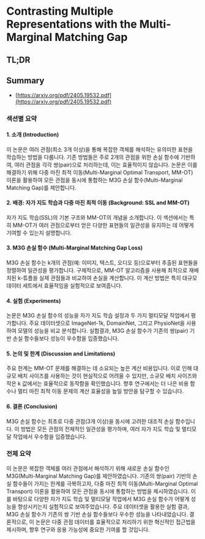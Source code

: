 # Contrasting Multiple Representations with the Multi-Marginal Matching Gap
## TL;DR
## Summary
- [https://arxiv.org/pdf/2405.19532.pdf](https://arxiv.org/pdf/2405.19532.pdf)

### 섹션별 요약

#### 1. 소개 (Introduction)
이 논문은 여러 관점(최소 3개 이상)을 통해 복잡한 객체를 해석하는 유의미한 표현을 학습하는 방법을 다룹니다. 기존 방법들은 주로 2개의 관점을 위한 손실 함수에 기반하여, 여러 관점을 각각 쌍(pair)으로 처리하는데, 이는 효율적이지 않습니다. 논문은 이를 해결하기 위해 다중 마진 최적 이동(Multi-Marginal Optimal Transport, MM-OT) 이론을 활용하여 모든 관점을 동시에 통합하는 M3G 손실 함수(Multi-Marginal Matching Gap)를 제안합니다.

#### 2. 배경: 자가 지도 학습과 다중 마진 최적 이동 (Background: SSL and MM-OT)
자가 지도 학습(SSL)의 기본 구조와 MM-OT의 개념을 소개합니다. 이 섹션에서는 특히 MM-OT가 여러 관점으로부터 얻은 다양한 표현들의 일관성을 유지하는 데 어떻게 기여할 수 있는지 설명합니다.

#### 3. M3G 손실 함수 (Multi-Marginal Matching Gap Loss)
M3G 손실 함수는 k개의 관점(예: 이미지, 텍스트, 오디오 등)으로부터 추출된 표현들을 정렬하여 일관성을 평가합니다. 구체적으로, MM-OT 알고리즘을 사용해 최적으로 재배치된 k-튜플을 실제 관점들과 비교하여 손실을 계산합니다. 이 계산 방법은 특히 대규모 데이터 세트에서 효율적임을 실험적으로 보여줍니다.

#### 4. 실험 (Experiments)
논문은 M3G 손실 함수의 성능을 자가 지도 학습 설정과 두 가지 멀티모달 작업에서 평가합니다. 주요 데이터셋으로 ImageNet-1k, DomainNet, 그리고 PhysioNet을 사용하여 모델의 성능을 비교 분석합니다. 실험결과, M3G 손실 함수가 기존의 쌍(pair) 기반 손실 함수들보다 성능이 우수함을 입증했습니다.

#### 5. 논의 및 한계 (Discussion and Limitations)
주요 한계는 MM-OT 문제를 해결하는 데 소요되는 높은 계산 비용입니다. 이로 인해 대규모 배치 사이즈를 사용하는 것이 현실적으로 어려울 수 있지만, 소규모 배치 사이즈와 작은 k 값에서는 효율적으로 동작함을 확인했습니다. 향후 연구에서는 더 나은 비용 함수나 멀티 마진 최적 이동 문제의 계산 효율성을 높일 방안을 탐구할 수 있습니다.

#### 6. 결론 (Conclusion)
M3G 손실 함수는 최초로 다중 관점(3개 이상)을 동시에 고려한 대조적 손실 함수입니다. 이 방법은 모든 관점의 전체적인 일관성을 평가하며, 여러 자가 지도 학습 및 멀티모달 작업에서 우수함을 입증했습니다.

### 전체 요약

이 논문은 복잡한 객체를 여러 관점에서 해석하기 위해 새로운 손실 함수인 M3G(Multi-Marginal Matching Gap)를 제안하였습니다. 기존의 쌍(pair) 기반의 손실 함수들이 가지는 한계를 극복하고자, 다중 마진 최적 이동(Multi-Marginal Optimal Transport) 이론을 활용하여 모든 관점을 동시에 통합하는 방법을 제시하였습니다. 이를 바탕으로 다양한 자가 지도 학습 및 멀티모달 작업에서 M3G 손실 함수가 어떻게 성능을 향상시키는지 실험적으로 보여주었습니다. 주요 데이터셋을 활용한 실험 결과, M3G 손실 함수가 기존의 쌍 기반 손실 함수들보다 우수한 성능을 나타내었습니다. 결론적으로, 이 논문은 다중 관점 데이터를 효율적으로 처리하기 위한 혁신적인 접근법을 제시하며, 향후 연구와 응용 가능성에 중요한 기여를 할 것입니다.
